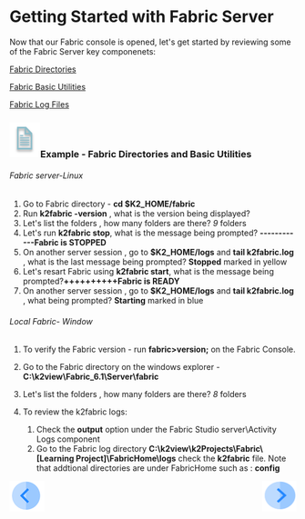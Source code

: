 # Getting Started with Fabric Server

Now that our Fabric console is opened, let's get started by reviewing some of the Fabric Server key componenets:

[Fabric Directories](/articles/02_fabric_architecture/02_fabric_directories.md)

[Fabric Basic Utilities](/articles/02_fabric_architecture/03_fabric_basics_getting_started.md)

[Fabric Log Files]()<!--Add link to 21.1 Fabric troubleshoot log files-->

### ![](/academy/Training_Level_1/03_fabric_basic_LU/images/example.png)Example - Fabric Directories and Basic Utilities

###### Fabric server-Linux

1. Go to Fabric  directory -  **cd $K2_HOME/fabric**
2. Run **k2fabric -version** , what is the version being displayed?
3. Let's list the folders , how many folders are there? *9* folders
4. Let's run **k2fabric stop**, what is the message being prompted? **------------Fabric is STOPPED**
5. On another server session , go to **$K2_HOME/logs** and **tail k2fabric.log** , what is the last message being prompted? **Stopped** marked in yellow
6. Let's resart Fabric using **k2fabric start**, what is the message being prompted?**++++++++++Fabric is READY**
7. On another server session , go to **$K2_HOME/logs** and **tail k2fabric.log** , what being prompted? **Starting** marked in blue

###### Local Fabric- Window

1. To verify the Fabric version - run **fabric>version;** on the Fabric Console.

2. Go to the Fabric directory on the windows explorer - **C:\k2view\Fabric_6.1\Server\fabric**

3. Let's list the folders , how many folders are there? *8* folders

4. To review the k2fabric logs: 

   1. Check the **output** option under the Fabric Studio server\Activity Logs component
   2. Go to the Fabric log directory **C:\k2view\k2Projects\Fabric\\[Learning Project]\FabricHome\logs** check the **k2fabric** file. Note that addtional directories are under FabricHome such as : **config**

   

 [![Previous](/articles/images/Previous.png)](/academy/Training_Level_1/04_fabric_runtime/01_fabric_runtime_overview.md)[<img align="right" width="60" height="54" src="/articles/images/Next.png">](/academy/Training_Level_1/04_fabric_runtime/03_fabric_deployment.md)

